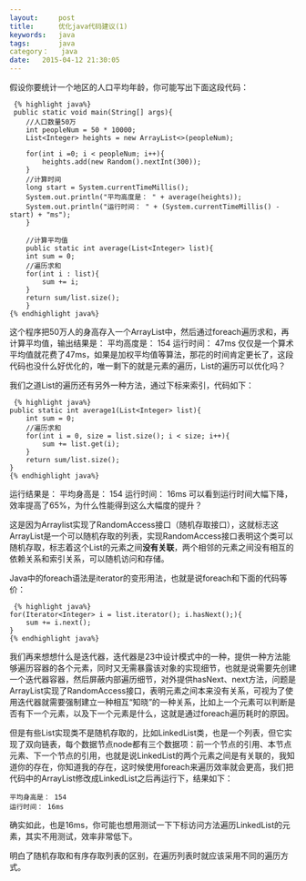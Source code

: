 ```yaml
---
layout:     post
title:      优化java代码建议(1)
keywords:   java
tags:       java
category：   java
date:   2015-04-12 21:30:05
---
```


假设你要统计一个地区的人口平均年龄，你可能写出下面这段代码：

	 {% highlight java%}
	 public static void main(String[] args){
		//人口数量50万
		int peopleNum = 50 * 10000;
		List<Integer> heights = new ArrayList<>(peopleNum);

		for(int i =0; i < peopleNum; i++){
		    heights.add(new Random().nextInt(300));
		}
		//计算时间
		long start = System.currentTimeMillis();
		System.out.println("平均高度是： " + average(heights));
		System.out.println("运行时间： " + (System.currentTimeMillis() - start) + "ms");
	    }

	    //计算平均值
	    public static int average(List<Integer> list){
		int sum = 0;
		//遍历求和
		for(int i : list){
		    sum += i;
		}
		return sum/list.size();
	    }
	{% endhighlight java%}

这个程序把50万人的身高存入一个ArrayList中，然后通过foreach遍历求和，再计算平均值，输出结果是：
	平均高度是： 154
	运行时间： 47ms
仅仅是一个算术平均值就花费了47ms，如果是加权平均值等算法，那花的时间肯定更长了，这段代码也没什么好优化的，唯一剩下的就是元素的遍历，List的遍历可以优化吗？

我们之道List的遍历还有另外一种方法，通过下标来索引，代码如下：

	 {% highlight java%}
	public static int average1(List<Integer> list){
        int sum = 0;
        //遍历求和
        for(int i = 0, size = list.size(); i < size; i++){
            sum += list.get(i);
        }
        return sum/list.size();
    }
	{% endhighlight java%}

运行结果是：
	平均身高是： 154
	运行时间： 16ms
可以看到运行时间大幅下降，效率提高了65%，为什么性能得到这么大幅度的提升？

这是因为Arraylist实现了RandomAccess接口（随机存取接口），这就标志这ArrayList是一个可以随机存取的列表，实现RandomAccess接口表明这个类可以随机存取，标志着这个List的元素之间**没有关联**，两个相邻的元素之间没有相互的依赖关系和索引关系，可以随机访问和存储。

Java中的foreach语法是iterator的变形用法，也就是说foreach和下面的代码等价：

	 {% highlight java%}
	for(Iterator<Integer> i = list.iterator(); i.hasNext();){
		sum += i.next();
	}
	{% endhighlight java%}

我们再来想想什么是迭代器，迭代器是23中设计模式中的一种，提供一种方法能够遍历容器的各个元素，同时又无需暴露该对象的实现细节，也就是说需要先创建一个迭代器容器，然后屏蔽内部遍历细节，对外提供hasNext、next方法，问题是ArrayList实现了RandomAccess接口，表明元素之间本来没有关系，可视为了使用迭代器就需要强制建立一种相互“知晓”的一种关系，比如上一个元素可以判断是否有下一个元素，以及下一个元素是什么，这就是通过foreach遍历耗时的原因。

但是有些List实现类不是随机存取的，比如LinkedList类，也是一个列表，但它实现了双向链表，每个数据节点node都有三个数据项：前一个节点的引用、本节点元素、下一个节点的引用，也就是说LinkedList的两个元素之间是有关联的，我知道你的存在，你知道我的存在，这时候使用foreach来遍历效率就会更高，我们把代码中的ArrayList修改成LinkedList之后再运行下，结果如下：

	平均身高是： 154
	运行时间： 16ms

确实如此，也是16ms，你可能也想用测试一下下标访问方法遍历LinkedList的元素，其实不用测试，效率非常低下。

明白了随机存取和有序存取列表的区别，在遍历列表时就应该采用不同的遍历方式。	
